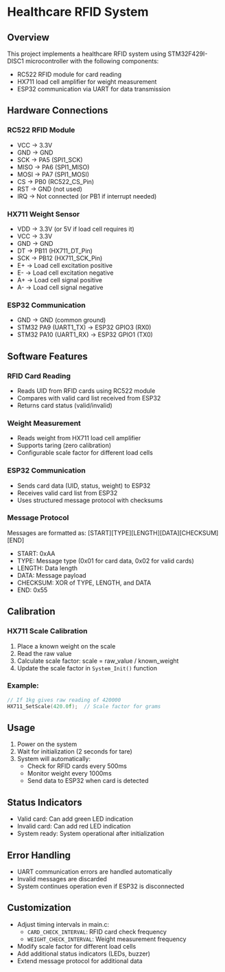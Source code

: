 # Healthcare RFID System

## Overview
This project implements a healthcare RFID system using STM32F429I-DISC1 microcontroller with the following components:
- RC522 RFID module for card reading
- HX711 load cell amplifier for weight measurement
- ESP32 communication via UART for data transmission

## Hardware Connections

### RC522 RFID Module
- VCC → 3.3V
- GND → GND
- SCK → PA5 (SPI1_SCK)
- MISO → PA6 (SPI1_MISO)
- MOSI → PA7 (SPI1_MOSI)
- CS → PB0 (RC522_CS_Pin)
- RST → GND (not used)
- IRQ → Not connected (or PB1 if interrupt needed)

### HX711 Weight Sensor
- VDD → 3.3V (or 5V if load cell requires it)
- VCC → 3.3V
- GND → GND
- DT → PB11 (HX711_DT_Pin)
- SCK → PB12 (HX711_SCK_Pin)
- E+ → Load cell excitation positive
- E- → Load cell excitation negative
- A+ → Load cell signal positive
- A- → Load cell signal negative

### ESP32 Communication
- GND → GND (common ground)
- STM32 PA9 (UART1_TX) → ESP32 GPIO3 (RX0)
- STM32 PA10 (UART1_RX) → ESP32 GPIO1 (TX0)

## Software Features

### RFID Card Reading
- Reads UID from RFID cards using RC522 module
- Compares with valid card list received from ESP32
- Returns card status (valid/invalid)

### Weight Measurement
- Reads weight from HX711 load cell amplifier
- Supports taring (zero calibration)
- Configurable scale factor for different load cells

### ESP32 Communication
- Sends card data (UID, status, weight) to ESP32
- Receives valid card list from ESP32
- Uses structured message protocol with checksums

### Message Protocol
Messages are formatted as: [START][TYPE][LENGTH][DATA][CHECKSUM][END]
- START: 0xAA
- TYPE: Message type (0x01 for card data, 0x02 for valid cards)
- LENGTH: Data length
- DATA: Message payload
- CHECKSUM: XOR of TYPE, LENGTH, and DATA
- END: 0x55

## Calibration

### HX711 Scale Calibration
1. Place a known weight on the scale
2. Read the raw value
3. Calculate scale factor: scale = raw_value / known_weight
4. Update the scale factor in `System_Init()` function

### Example:
```c
// If 1kg gives raw reading of 420000
HX711_SetScale(420.0f);  // Scale factor for grams
```

## Usage

1. Power on the system
2. Wait for initialization (2 seconds for tare)
3. System will automatically:
   - Check for RFID cards every 500ms
   - Monitor weight every 1000ms
   - Send data to ESP32 when card is detected

## Status Indicators
- Valid card: Can add green LED indication
- Invalid card: Can add red LED indication
- System ready: System operational after initialization

## Error Handling
- UART communication errors are handled automatically
- Invalid messages are discarded
- System continues operation even if ESP32 is disconnected

## Customization
- Adjust timing intervals in main.c:
  - `CARD_CHECK_INTERVAL`: RFID card check frequency
  - `WEIGHT_CHECK_INTERVAL`: Weight measurement frequency
- Modify scale factor for different load cells
- Add additional status indicators (LEDs, buzzer)
- Extend message protocol for additional data
